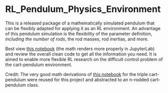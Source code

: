# RL_Pendulum_Physics_Environment
This is a released package of a mathematically simulated pendulum that can be flexibly adapted for applying it as an RL environment. An advantage of this pendulum simulation is the flexibility of the parameter definition, *including the number of rods*, the rod masses, rod inertias, and more.

Best view [this notebook](https://colab.research.google.com/drive/1uq41dUEIeIhEZbB_P_tdszrhBmdsofLk?usp=sharing) (the math renders more properly in JupyterLab) and review the overall clean code to get all the information you need. It is aimed to enable more flexible RL research on the difficult control problem of the cart-pendulum environment.

Credit: The very good math derivations of [this notebook](https://colab.research.google.com/drive/1tonlB7P0w4EZv2eC8PMP9zO-FzwBizb_) for the triple cart-pendulum were reused for this project and abstracted to an n-rodded cart-pendulum class.
